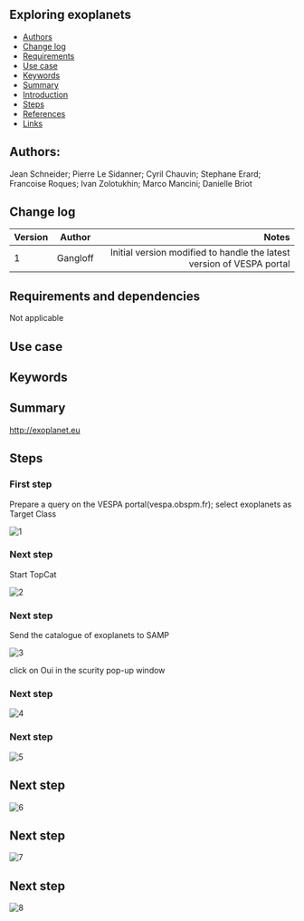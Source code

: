 
## Exploring exoplanets

* [Authors](#authors)
* [Change log](#change-log)
* [Requirements](#requirements-and-dependencies)
* [Use case](#use-case)
* [Keywords](#keywords)
* [Summary](#summary)
* [Introduction](#introduction)
* [Steps](#steps)
* [References](#references)
* [Links](#links)

## Authors:
Jean Schneider; Pierre Le Sidanner; Cyril Chauvin; Stephane Erard; Francoise Roques; Ivan Zolotukhin; Marco Mancini; Danielle Briot
## Change log

| Version       | Author        | Notes                                                                |
| ------------- |:-------------:| --------------------------------------------------------------------:|
| 1             | Gangloff      | Initial version modified to handle the latest version of VESPA portal|


## Requirements and dependencies
 Not applicable

## Use case


## Keywords

## Summary
http://exoplanet.eu

## Steps

### First step
Prepare a query on the VESPA portal(vespa.obspm.fr); select exoplanets as Target Class

![1](https://raw.githubusercontent.com/epn-vespa/tutorials/master/exoplanets/img/QueryVespa.png)

### Next step
Start TopCat

![2](https://raw.githubusercontent.com/epn-vespa/tutorials/master/exoplanets/img/StartTopCat.png)

### Next step
Send the catalogue of exoplanets to SAMP

![3](https://raw.githubusercontent.com/epn-vespa/tutorials/master/exoplanets/img/CatalogToSAMP.png)

click on Oui in the scurity pop-up window

### Next step

![4](https://raw.githubusercontent.com/epn-vespa/tutorials/master/exoplanets/img/CatalogInTopCat.png)

### Next step

![5](https://raw.githubusercontent.com/epn-vespa/tutorials/master/exoplanets/img/OpenSkyPlotWindow.png)

## Next step

![6](https://raw.githubusercontent.com/epn-vespa/tutorials/master/exoplanets/img/SelectKepler.png)

## Next step

![7](https://raw.githubusercontent.com/epn-vespa/tutorials/master/exoplanets/img/KeplerLaw.png)

## Next step

![8](https://raw.githubusercontent.com/epn-vespa/tutorials/master/exoplanets/img/PlanePlot.png)






